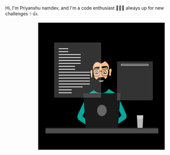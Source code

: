 <!DOCTYPE html>
<html lang="en">
<head>
    <meta charset="UTF-8">
    <meta name="viewport" content="width=device-width, initial-scale=1.0">
    <title>Document</title>
</head>
<body>
    Hi, I'm Priyanshu namdev, and I'm a code enthusiast 👨‍💻🚀 always up for new challenges ✨👍.
    <p>
    <img src="81178b47a8598f0c81c4799f2cdd4057.gif" alt="" align = "right" width="400" height="400">
    </p>


</body>
</html>
